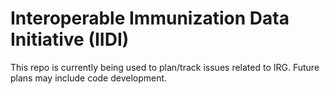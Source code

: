 # Interoperable Immunization Data Initiative (IIDI)
This repo is currently being used to plan/track issues related to IRG.  Future plans may include code development.
